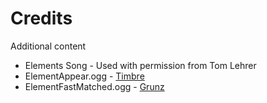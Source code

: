 # Credits

Additional content

* Elements Song - Used with permission from Tom Lehrer
* ElementAppear.ogg - [Timbre](https://freesound.org/people/Timbre/sounds/491972/)
* ElementFastMatched.ogg - [Grunz](https://freesound.org/people/grunz/sounds/109662/) 
 